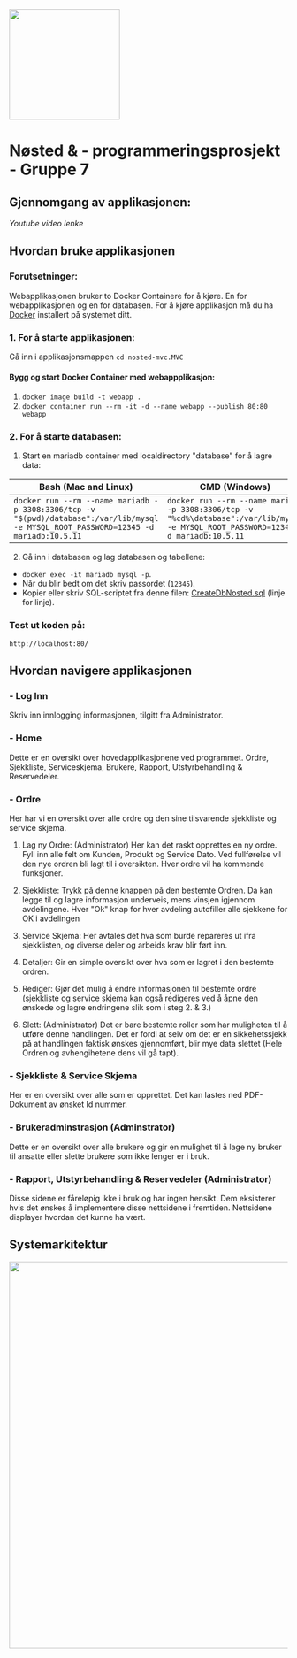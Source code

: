 <img src="https://intranet.nosted.com/themes/wowonder/img/logo.png" width="200">

# Nøsted & - programmeringsprosjekt - Gruppe 7

## Gjennomgang av applikasjonen:
*Youtube video lenke*

## Hvordan bruke applikasjonen
### Forutsetninger:
Webapplikasjonen bruker to Docker Containere for å kjøre. En for webapplikasjonen og en for databasen. For å kjøre applikasjon må du ha [Docker](https://www.docker.com/) installert på systemet ditt.

### 1. For å starte applikasjonen:
Gå inn i applikasjonsmappen
`cd nosted-mvc.MVC`
#### Bygg og start Docker Container med webappplikasjon:
1. `docker image build -t webapp .`
2. `docker container run --rm -it -d --name webapp --publish 80:80 webapp`

### 2. For å starte databasen:
1. Start en mariadb container med localdirectory "database" for å lagre data:

|Bash (Mac and Linux)|CMD (Windows)|
|--------------------|--------------------|
|`docker run --rm --name mariadb -p 3308:3306/tcp -v "$(pwd)/database":/var/lib/mysql -e MYSQL_ROOT_PASSWORD=12345 -d mariadb:10.5.11`|`docker run --rm --name mariadb -p 3308:3306/tcp -v "%cd%\database":/var/lib/mysql -e MYSQL_ROOT_PASSWORD=12345 -d mariadb:10.5.11`|
2. Gå inn i databasen og lag databasen og tabellene: 
  - `docker exec -it mariadb mysql -p`. 
  - Når du blir bedt om det skriv passordet (`12345`).
  - Kopier eller skriv SQL-scriptet fra denne filen: [CreateDbNosted.sql](CreateDbNosted.sql) (linje for linje).

### Test ut koden på:
`http://localhost:80/`

## Hvordan navigere applikasjonen
### - Log Inn
Skriv inn innlogging informasjonen, tilgitt fra Administrator.

### - Home
Dette er en oversikt over hovedapplikasjonene ved programmet.
Ordre, Sjekkliste, Serviceskjema, Brukere, Rapport, Utstyrbehandling & Reservedeler.

### - Ordre
Her har vi en oversikt over alle ordre og den sine tilsvarende sjekkliste og service skjema.
1. Lag ny Ordre: (Administrator) Her kan det raskt opprettes en ny ordre. Fyll inn alle felt om Kunden, Produkt og Service Dato. Ved fullførelse vil den nye ordren bli lagt til i oversikten. Hver ordre vil ha kommende funksjoner.

2. Sjekkliste: Trykk på denne knappen på den bestemte Ordren. Da kan legge til og lagre informasjon underveis, mens vinsjen igjennom avdelingene. Hver "Ok" knap for hver avdeling autofiller alle sjekkene for OK i avdelingen

4. Service Skjema: Her avtales det hva som burde repareres ut ifra sjekklisten, og diverse deler og arbeids krav blir ført inn.

5. Detaljer: Gir en simple oversikt over hva som er lagret i den bestemte ordren.

6. Rediger: Gjør det mulig å endre informasjonen til bestemte ordre (sjekkliste og service skjema kan også redigeres ved å åpne den ønskede og lagre endringene slik som i steg 2. & 3.)

7. Slett: (Administrator) Det er bare bestemte roller som har muligheten til å utføre denne handlingen. Det er fordi at selv om det er en sikkehetssjekk på at handlingen faktisk ønskes gjennomført, blir mye data slettet (Hele Ordren og avhengihetene dens vil gå tapt).

### - Sjekkliste & Service Skjema
Her er en oversikt over alle som er opprettet. Det kan lastes ned PDF-Dokument av ønsket Id nummer.

### - Brukeradminstrasjon (Adminstrator)
Dette er en oversikt over alle brukere og gir en mulighet til å lage ny bruker til ansatte eller slette brukere som ikke lenger er i bruk.

### - Rapport, Utstyrbehandling & Reservedeler (Administrator)
Disse sidene er fåreløpig ikke i bruk og har ingen hensikt. Dem eksisterer hvis det ønskes å implementere disse nettsidene i fremtiden.
Nettsidene displayer hvordan det kunne ha vært.

## Systemarkitektur
<img src="https://github.com/martinstereo/nosted-mvc/assets/111498780/dbdcc4a0-ec51-431c-a24e-ae72904cf32e" width="700">
